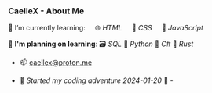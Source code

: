 ### CaelleX - About Me 
🌱 I’m currently learning:
&nbsp;&nbsp;&nbsp;&nbsp;🌐 *HTML*
&nbsp;&nbsp;&nbsp;&nbsp;🎨 *CSS*
&nbsp;&nbsp;&nbsp;&nbsp;💾 *JavaScript* 

🌱 **I'm planning on learning**:
    🗃️ *SQL*
    🐍 *Python*
    🔧 *C#*
    🦀 *Rust*
    


- 📫 caellex@proton.me

- 📅 _Started my coding adventure 2024-01-20_ 📅 -

